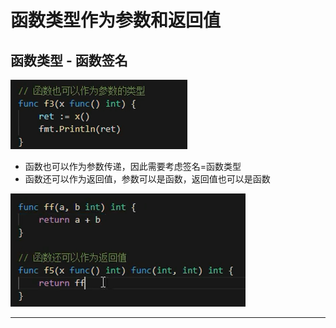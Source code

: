 # 函数类型作为参数和返回值

## 函数类型 - 函数签名

![20201024_120147_56](image/20201024_120147_56.png)

* 函数也可以作为参数传递，因此需要考虑签名=函数类型
* 函数还可以作为返回值，参数可以是函数，返回值也可以是函数

![20201024_120421_32](image/20201024_120421_32.png)













---
